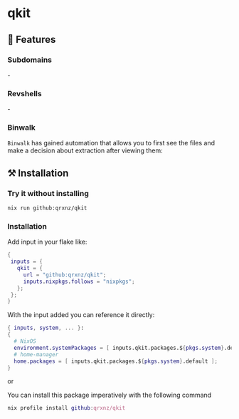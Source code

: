 # qkit

## 👾 Features

### Subdomains
 \-

### Revshells

 \-

### Binwalk

`Binwalk` has gained automation that allows you to first see the files and make a decision about extraction after viewing them:


## ⚒️  Installation

### Try it without installing

```sh
nix run github:qrxnz/qkit
```
### Installation

Add input in your flake like:  

```nix
{
 inputs = {
   qkit = {
     url = "github:qrxnz/qkit";
     inputs.nixpkgs.follows = "nixpkgs";
   };
 };
}
```
With the input added you can reference it directly:  

```nix
{ inputs, system, ... }:
{
  # NixOS
  environment.systemPackages = [ inputs.qkit.packages.${pkgs.system}.default ];
  # home-manager
  home.packages = [ inputs.qkit.packages.${pkgs.system}.default ];
}
```
or

You can install this package imperatively with the following command

```nix
nix profile install github:qrxnz/qkit
```
